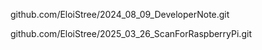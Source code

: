 github.com/EloiStree/2024_08_09_DeveloperNote.git

github.com/EloiStree/2025_03_26_ScanForRaspberryPi.git